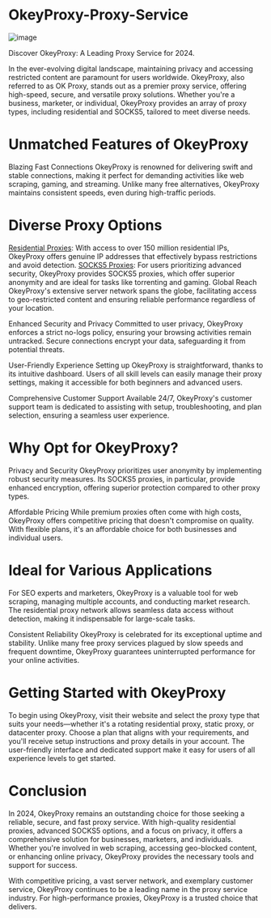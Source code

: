# OkeyProxy-Proxy-Service
![image](https://github.com/user-attachments/assets/c864d824-e730-4848-9ffa-35ae74307b5c)

Discover OkeyProxy: A Leading Proxy Service for 2024.

In the ever-evolving digital landscape, maintaining privacy and accessing restricted content are paramount for users worldwide. OkeyProxy, also referred to as OK Proxy, stands out as a premier proxy service, offering high-speed, secure, and versatile proxy solutions. Whether you're a business, marketer, or individual, OkeyProxy provides an array of proxy types, including residential and SOCKS5, tailored to meet diverse needs.

# Unmatched Features of OkeyProxy
Blazing Fast Connections
OkeyProxy is renowned for delivering swift and stable connections, making it perfect for demanding activities like web scraping, gaming, and streaming. Unlike many free alternatives, OkeyProxy maintains consistent speeds, even during high-traffic periods.

# Diverse Proxy Options

[Residential Proxies](https://www.okeyproxy.com/en/residential-proxies): With access to over 150 million residential IPs, OkeyProxy offers genuine IP addresses that effectively bypass restrictions and avoid detection.
[SOCKS5 Proxies](https://www.okeyproxy.com/): For users prioritizing advanced security, OkeyProxy provides SOCKS5 proxies, which offer superior anonymity and are ideal for tasks like torrenting and gaming.
Global Reach
OkeyProxy's extensive server network spans the globe, facilitating access to geo-restricted content and ensuring reliable performance regardless of your location.

Enhanced Security and Privacy
Committed to user privacy, OkeyProxy enforces a strict no-logs policy, ensuring your browsing activities remain untracked. Secure connections encrypt your data, safeguarding it from potential threats.

User-Friendly Experience
Setting up OkeyProxy is straightforward, thanks to its intuitive dashboard. Users of all skill levels can easily manage their proxy settings, making it accessible for both beginners and advanced users.

Comprehensive Customer Support
Available 24/7, OkeyProxy's customer support team is dedicated to assisting with setup, troubleshooting, and plan selection, ensuring a seamless user experience.

# Why Opt for OkeyProxy?
Privacy and Security
OkeyProxy prioritizes user anonymity by implementing robust security measures. Its SOCKS5 proxies, in particular, provide enhanced encryption, offering superior protection compared to other proxy types.

Affordable Pricing
While premium proxies often come with high costs, OkeyProxy offers competitive pricing that doesn't compromise on quality. With flexible plans, it's an affordable choice for both businesses and individual users.

# Ideal for Various Applications
For SEO experts and marketers, OkeyProxy is a valuable tool for web scraping, managing multiple accounts, and conducting market research. The residential proxy network allows seamless data access without detection, making it indispensable for large-scale tasks.

Consistent Reliability
OkeyProxy is celebrated for its exceptional uptime and stability. Unlike many free proxy services plagued by slow speeds and frequent downtime, OkeyProxy guarantees uninterrupted performance for your online activities.

# Getting Started with OkeyProxy
To begin using OkeyProxy, visit their website and select the proxy type that suits your needs—whether it's a rotating residential proxy, static proxy, or datacenter proxy. Choose a plan that aligns with your requirements, and you'll receive setup instructions and proxy details in your account. The user-friendly interface and dedicated support make it easy for users of all experience levels to get started.

# Conclusion
In 2024, OkeyProxy remains an outstanding choice for those seeking a reliable, secure, and fast proxy service. With high-quality residential proxies, advanced SOCKS5 options, and a focus on privacy, it offers a comprehensive solution for businesses, marketers, and individuals. Whether you're involved in web scraping, accessing geo-blocked content, or enhancing online privacy, OkeyProxy provides the necessary tools and support for success.

With competitive pricing, a vast server network, and exemplary customer service, OkeyProxy continues to be a leading name in the proxy service industry. For high-performance proxies, OkeyProxy is a trusted choice that delivers.

